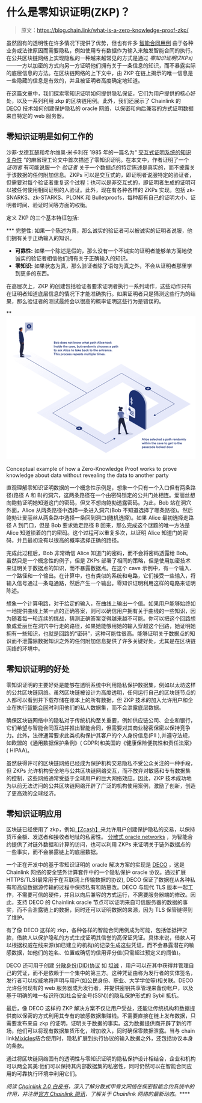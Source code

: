 # 什么是零知识证明(ZKP)？

> 原文：<https://blog.chain.link/what-is-a-zero-knowledge-proof-zkp/>

虽然[](https://blog.chain.link/what-is-a-blockchain-and-how-can-it-impact-the-world/)固有的透明性在许多情况下提供了优势，但也有许多 [智能合同用例](https://blog.chain.link/44-ways-to-enhance-your-smart-contract-with-chainlink/) 由于各种业务或法律原因而需要隐私，例如使用专有数据作为输入来触发智能合同的执行。在公共区块链网络上实现隐私的一种越来越常见的方式是通过 *零知识证明(ZKPs)*——一方以加密的方式向另一方证明他们拥有关于一条信息的知识，而不暴露实际的底层信息的方法。在区块链网络的上下文中，由 ZKP 在链上揭示的唯一信息是一些隐藏的信息是有效的，并且被证明者高度确定地知道。

在这篇文章中，我们探索零知识证明如何提供隐私保证，它们为用户提供的核心好处，以及一系列利用 zkp 的区块链用例。此外，我们还展示了 Chainlink 的 [DECO](https://research.chain.link/deco.pdf) 技术如何创建保护隐私的 oracle 网络，以保密和向后兼容的方式证明数据来自特定的 web 服务器。

## 零知识证明是如何工作的

沙菲·戈德瓦瑟和希尔维奥·米卡利在 1985 年的一篇名为“ [交互式证明系统的知识复杂性](http://citeseerx.ist.psu.edu/viewdoc/download?doi=10.1.1.419.8132&rep=rep1&type=pdf) ”的麻省理工论文中首次描述了零知识证明。在本文中，作者证明了一个 *证明者* 有可能说服一个 *验证者* 关于一个数据点的特定陈述是真实的，而不披露关于该数据的任何附加信息。ZKPs 可以是交互式的，即证明者说服特定的验证者，但需要对每个验证者重复这个过程；也可以是非交互式的，即证明者生成的证明可以被任何使用相同证明的人验证。此外，现在有各种各样的 ZKPs 实现，包括 zk-SNARKS、zk-STARKS、PLONK 和 Bulletproofs，每种都有自己的证明大小、证明者时间、验证时间等方面的权衡。

定义 ZKP 的三个基本特征包括:

 ***   完整性: 如果一个陈述为真，那么诚实的验证者可以被诚实的证明者说服，他们拥有关于正确输入的知识。
*   **可靠性:** 如果一个陈述是假的，那么没有一个不诚实的证明者能够单方面地使诚实的验证者相信他们拥有关于正确输入的知识。
*   **零知识:** 如果状态为真，那么验证者除了语句为真之外，不会从证明者那里学到更多的东西。

在高层次上，ZKP 的创建包括验证者要求证明者执行一系列动作，这些动作只有在证明者知道底层信息的情况下才能准确执行。如果证明者只是猜测这些行为的结果，那么验证者的测试最终会以很高的概率证明这些行为是错误的。

 **![Zero-Knowledge Proof conceptual example](img/1868f53841e656d9465c482e724005eb.png)

<figcaption id="caption-attachment-2103" class="wp-caption-text">Conceptual example of how a Zero-Knowledge Proof works to prove knowledge about data without revealing the data to another party</figcaption>



直观理解零知识证明数据的一个概念性示例是，想象一个只有一个入口但有两条路径(路径 A 和 B)的洞穴，这两条路径在一个由密码锁定的公共门处相连。爱丽丝想向鲍勃证明她知道这门的密码，但又不想向鲍勃透露密码。为此，Bob 站在洞穴外面，Alice 从两条路径中选择一条进入洞穴(Bob 不知道选择了哪条路径)。然后鲍勃让爱丽丝从两条路中选择一条回到洞口(随机选择)。如果 Alice 最初选择走路径 A 到门口，但是 Bob 要求她走路径 B 回来，那么完成这个谜题的唯一方法是 Alice 知道锁着的门的密码。这个过程可以重复多次，以证明 Alice 知道门的密码，并且最初没有以很高的概率选择正确的路径。

完成此过程后，Bob 非常确信 Alice 知道门的密码，而不会将密码透露给 Bob。虽然只是一个概念性的例子，但是 ZKPs 部署了相同的策略，但是使用加密技术来证明关于数据点的知识，而不暴露数据点。在这个 cave 示例中，有一个输入、一个路径和一个输出。在计算中，也有类似的系统和电路，它们接受一些输入，将输入信号通过一条电通路，然后产生一个输出。零知识证明利用这样的电路来证明陈述。

想象一个计算电路，对于给定的输入，在曲线上输出一个值。如果用户能够始终如一地提供曲线上某一点的正确答案，则可以确信用户拥有关于曲线的一些知识，因为随着每一轮连续的挑战，猜测正确答案变得越来越不可能。你可以把这个回路想象成爱丽丝在洞穴中行走的路径，如果她能够用她的输入穿越这个回路，她证明她拥有一些知识，也就是回路的“密码”，这种可能性很高。能够证明关于数据点的知识而不泄露除数据知识之外的任何附加信息提供了许多关键好处，尤其是在区块链网络的环境中。

## 零知识证明的好处

零知识证明的主要好处是能够在透明系统中利用隐私保护数据集，例如以太坊这样的公共区块链网络。虽然区块链被设计为高度透明，任何运行自己的区块链节点的人都可以看到并下载存储在账本上的所有数据，但 ZKP 技术的加入允许用户和企业在执行[智能合同](https://chain.link/education/smart-contracts)时利用他们的私人数据集，而不会泄露底层数据。

确保区块链网络中的隐私对于传统机构至关重要，例如供应链公司、企业和银行，它们希望与智能合同互动并推出智能合同，但需要对其商业秘密保密以保持竞争力。此外，法律通常要求此类机构保护其客户的个人身份信息(PII ),并遵守法规，如欧盟的《通用数据保护条例》( GDPR)和美国的《健康保险便携性和责任法案》( HIPAA)。

虽然获得许可的区块链网络已经成为保护机构交易隐私不受公众关注的一种手段，但 ZKPs 允许机构安全地与公共区块链网络交互，而不放弃对敏感和专有数据集的控制，这些网络通常受益于全球用户的巨大网络效应。因此，ZKP 技术成功地为以前无法访问的公共区块链网络开辟了广泛的机构使用案例，激励了创新，创造了更高效的全球经济。

## 零知识证明应用

区块链已经使用了 zkp，例如[【Zcash】](http://z.cash)来允许用户创建保护隐私的交易，以保持货币金额、发送者和接收者地址的私密性。 [分散式 oracle networks](https://blog.chain.link/what-is-chainlink/) ，为智能合约提供了对链外数据和计算的访问，也可以利用 ZKPs 来证明关于链外数据点的一些事实，而不会暴露链上的底层数据。

一个正在开发中的基于零知识证明的 oracle 解决方案的实现是 [DECO](https://research.chain.link/deco.pdf) ，这是 Chainlink 网络的安全链外计算套件中的一个隐私保护 oracle 协议。通过扩展 HTTPS/TLS(最常用于在互联网上传输数据的协议), DECO 保证了数据在从各种私有和高级数据源传输的过程中保持私有和防篡改。DECO 与现代 TLS 版本一起工作，不需要可信的硬件，并且以向后兼容的方式运行，不需要服务器端的修改。因此，支持 DECO 的 Chainlink oracle 节点可以证明来自可信服务器的数据的事实，而不会泄露链上的数据，同时还可以证明数据的来源，因为 TLS 保管链得到了维护。

有了像 DECO 这样的 zkp，各种各样的智能合同用例成为可能，包括低抵押贷款，借款人以保护隐私的方式生成证明其信誉的高保证凭证。具体来说，借款人可以根据权威在线来源(如已建立的机构)的记录生成这些凭证，而不会暴露潜在的敏感数据，如他们的姓名、位置或确切的信用评分值(只需超过预定义的阈值)。

DECO 还可用于创建 [分散身份(DID)协议](https://blog.chain.link/digital-identity-on-the-blockchain/) 如 [坦诚](https://eprint.iacr.org/2020/934.pdf) ，用户可以在其中获得并管理自己的凭证，而不是依赖于一个集中的第三方。这种凭证由称为发行者的实体签名，发行者可以权威地将声明与用户(如公民身份、职业、大学学位等)相关联。DECO 允许任何现有的 web 服务器成为发行者，并提供密钥共享管理来备份帐户，以及基于明确的唯一标识符(如社会安全号(SSN))的隐私保护形式的 Sybil 抵抗。

最后，像 DECO 这样的 ZKP 解决方案不仅让用户受益，还能让传统机构和数据提供商以保密的方式利用其专有的敏感数据集赚钱。不需要直接在链上发布数据，只需要发布来自 zkp 的证明，证明关于数据的事实。这为数据提供商开辟了新的市场，他们可以将现有数据集货币化，增加收入，同时确保零数据泄露。当与 chain link[Mixicles](https://research.chain.link/mixicles.pdf)结合使用时，隐私扩展到执行协议的输入数据之外，还包括协议本身的条款。

通过将区块链网络固有的透明性与零知识证明的隐私保护设计相结合，企业和机构可以两全其美:他们可以保持其内部数据集的私密性，同时仍然可以在智能合同应用的可靠执行环境中利用它们。

*阅读 [Chainlink 2.0 白皮书](https://chain.link/whitepaper)，深入了解分散式甲骨文网络在保密智能合约系统中的作用，并注册[官方 Chainlink 简讯](https://chn.lk/newsletter)，了解关于 Chainlink 网络的最新动态。*****